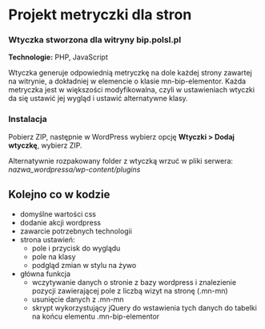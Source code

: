 # Projekt metryczki dla stron

### Wtyczka stworzona dla witryny bip.polsl.pl

**Technologie:** PHP, JavaScript

Wtyczka generuje odpowiednią metryczkę na dole każdej strony zawartej na witrynie, a dokładniej w elemencie o klasie mn-bip-elementor.
Każda metryczka jest w większości modyfikowalna, czyli w ustawieniach wtyczki da się ustawić jej wygląd i ustawić alternatywne klasy.

### Instalacja

Pobierz ZIP, następnie w WordPress wybierz opcję **Wtyczki > Dodaj wtyczkę**, wybierz ZIP. 

Alternatywnie rozpakowany folder z wtyczką wrzuć w pliki serwera:  
*nazwa_wordpressa/wp-content/plugins*

## Kolejno co w kodzie
- domyślne wartości css
- dodanie akcji wordpress
- zawarcie potrzebnych technologii
- strona ustawień:
  - pole i przycisk do wyglądu
  - pole na klasy
  - podgląd zmian w stylu na żywo
- główna funkcja
  - wczytywanie danych o stronie z bazy wordpress i znalezienie pozycji zawierającej pole z liczbą wizyt na stronę (.mn-mn)
  - usunięcie danych z .mn-mn
  - skrypt wykorzystujący jQuery do wstawienia tych danych do tabelki na końcu elementu .mn-bip-elementor
